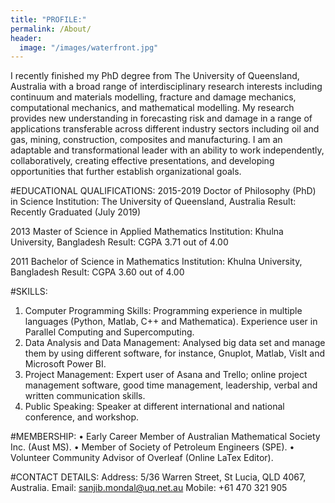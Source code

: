 ```yaml
---
title: "PROFILE:"
permalink: /About/
header:
  image: "/images/waterfront.jpg"
---
```


I recently finished my PhD degree from The University of Queensland, Australia with a broad range of interdisciplinary research interests including continuum and materials modelling, fracture and damage mechanics, computational mechanics, and mathematical modelling. My research provides new understanding in forecasting risk and damage in a range of applications transferable across different industry sectors including oil and gas, mining, construction, composites and manufacturing. I am an adaptable and transformational leader with an ability to work independently, collaboratively, creating effective presentations, and developing opportunities that further establish organizational goals.

#EDUCATIONAL QUALIFICATIONS:
2015-2019		Doctor of Philosophy (PhD) in Science
Institution: The University of Queensland, Australia
Result: Recently Graduated (July 2019)

2013			Master of Science in Applied Mathematics
Institution: Khulna University, Bangladesh
Result: CGPA 3.71 out of 4.00

2011			Bachelor of Science in Mathematics
Institution: Khulna University, Bangladesh
Result: CGPA 3.60 out of 4.00

#SKILLS:
1. Computer Programming Skills: Programming experience in multiple languages (Python, Matlab, C++ and Mathematica). Experience user in Parallel Computing and Supercomputing.
2. Data Analysis and Data Management: Analysed big data set and manage them by using different software, for instance, Gnuplot, Matlab, VisIt and Microsoft Power BI.  
3. Project Management:  Expert user of Asana and Trello; online project management software, good time management, leadership, verbal and written communication skills. 
4. Public Speaking: Speaker at different international and national conference, and workshop.

#MEMBERSHIP:
•	Early Career Member of Australian Mathematical Society Inc. (Aust MS).
•	Member of Society of Petroleum Engineers (SPE).
•	Volunteer Community Advisor of Overleaf (Online LaTex Editor).

#CONTACT DETAILS:
Address: 5/36 Warren Street, St Lucia, QLD 4067, Australia.
Email: sanjib.mondal@uq.net.au
Mobile: +61 470 321 905
